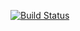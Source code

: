 [![Build Status](https://travis-ci.org/cs361-W16/Group10-2.svg?branch=master)](https://travis-ci.org/cs361-W16/Group10-2)

